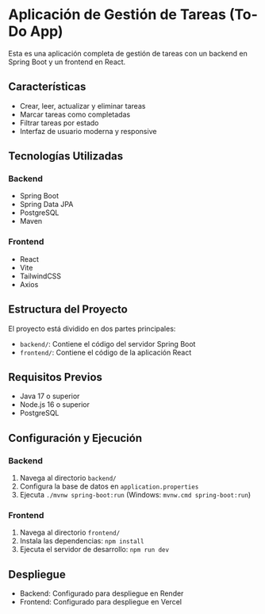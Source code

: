 # Aplicación de Gestión de Tareas (To-Do App)

Esta es una aplicación completa de gestión de tareas con un backend en Spring Boot y un frontend en React.

## Características

- Crear, leer, actualizar y eliminar tareas
- Marcar tareas como completadas
- Filtrar tareas por estado
- Interfaz de usuario moderna y responsive

## Tecnologías Utilizadas

### Backend
- Spring Boot
- Spring Data JPA
- PostgreSQL
- Maven

### Frontend
- React
- Vite
- TailwindCSS
- Axios

## Estructura del Proyecto

El proyecto está dividido en dos partes principales:

- `backend/`: Contiene el código del servidor Spring Boot
- `frontend/`: Contiene el código de la aplicación React

## Requisitos Previos

- Java 17 o superior
- Node.js 16 o superior
- PostgreSQL

## Configuración y Ejecución

### Backend

1. Navega al directorio `backend/`
2. Configura la base de datos en `application.properties`
3. Ejecuta `./mvnw spring-boot:run` (Windows: `mvnw.cmd spring-boot:run`)

### Frontend

1. Navega al directorio `frontend/`
2. Instala las dependencias: `npm install`
3. Ejecuta el servidor de desarrollo: `npm run dev`

## Despliegue

- Backend: Configurado para despliegue en Render
- Frontend: Configurado para despliegue en Vercel